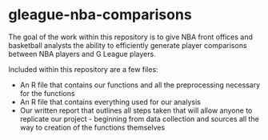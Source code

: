 # gleague-nba-comparisons
The goal of the work within this repository is to give NBA front offices and basketball analysts the ability to efficiently generate player comparisons between NBA players and G League players.

Included within this repository are a few files: 

* An R file that contains our functions and all the preprocessing necessary for the functions
* An R file that contains everything used for our analysis
* Our written report that outlines all steps taken that will allow anyone to replicate our project - beginning from data collection and sources all the way to creation of the functions themselves
